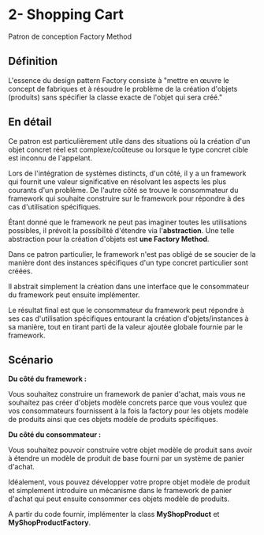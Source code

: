 # 2- Shopping Cart
Patron de conception Factory Method

## Définition
L'essence du design pattern Factory consiste à "mettre en œuvre le concept de fabriques et à résoudre le problème de la création d'objets (produits) sans spécifier la classe exacte de l'objet qui sera créé."

## En détail
Ce patron est particulièrement utile dans des situations où la création d'un objet concret réel est complexe/coûteuse ou lorsque le type concret cible est inconnu de l'appelant.

Lors de l'intégration de systèmes distincts, d'un côté, il y a un framework qui fournit une valeur significative en résolvant les aspects les plus courants d'un problème. De l'autre côté se trouve le consommateur du framework qui souhaite construire sur le framework pour répondre à des cas d'utilisation spécifiques. 

Étant donné que le framework ne peut pas imaginer toutes les utilisations possibles, il prévoit la possibilité d'étendre via l'**abstraction**. Une telle abstraction pour la création d'objets est **une Factory Method**.

Dans ce patron particulier, le framework n'est pas obligé de se soucier de la manière dont des instances spécifiques d'un type concret particulier sont créées. 

Il abstrait simplement la création dans une interface que le consommateur du framework peut ensuite implémenter. 

Le résultat final est que le consommateur du framework peut répondre à ses cas d'utilisation spécifiques entourant la création d'objets/instances à sa manière, tout en tirant parti de la valeur ajoutée globale fournie par le framework.

## Scénario

**Du côté du framework :**

Vous souhaitez construire un framework de panier d'achat, mais vous ne souhaitez pas créer d'objets modèle concrets parce que vous voulez que vos consommateurs fournissent à la fois la factory pour les objets modèle de produits ainsi que ces objets modèle de produits spécifiques.

**Du côté du consommateur :**

Vous souhaitez pouvoir construire votre objet modèle de produit sans avoir à étendre un modèle de produit de base fourni par un système de panier d'achat. 

Idéalement, vous pouvez développer votre propre objet modèle de produit et simplement introduire un mécanisme dans le framework de panier d'achat qui peut ensuite consommer ces objets modèle de produits.


A partir du code fournir, implémenter la class **MyShopProduct** et **MyShopProductFactory**.